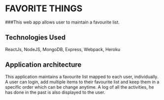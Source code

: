 # FAVORITE THINGS
###This web app allows user to maintain a favourite list. 

## Technologies Used
ReactJs, NodeJS, MongoDB, Express, Webpack, Heroku

## Application architecture
This application maintains a favourite list mapped to each user, individually. A user can login, add multiple items to their favourite list and keep them in a specific order which can be change anytime. A log of all the activities, he has done in the past is also displayed to the user.
